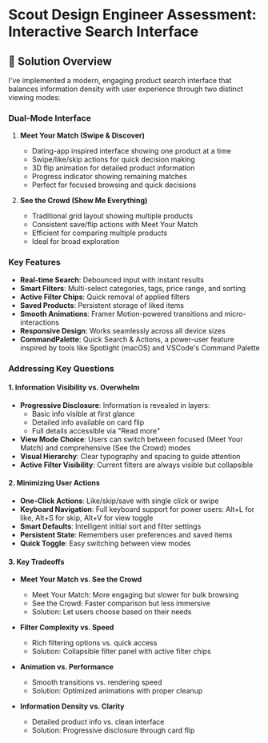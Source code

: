 # Scout Design Engineer Assessment: Interactive Search Interface

## 🎯 Solution Overview

I've implemented a modern, engaging product search interface that balances information density with user experience through two distinct viewing modes:

### Dual-Mode Interface
1. **Meet Your Match (Swipe & Discover)**
   - Dating-app inspired interface showing one product at a time
   - Swipe/like/skip actions for quick decision making
   - 3D flip animation for detailed product information
   - Progress indicator showing remaining matches
   - Perfect for focused browsing and quick decisions

2. **See the Crowd (Show Me Everything)**
   - Traditional grid layout showing multiple products
   - Consistent save/flip actions with Meet Your Match
   - Efficient for comparing multiple products
   - Ideal for broad exploration

### Key Features
- **Real-time Search**: Debounced input with instant results
- **Smart Filters**: Multi-select categories, tags, price range, and sorting
- **Active Filter Chips**: Quick removal of applied filters
- **Saved Products**: Persistent storage of liked items
- **Smooth Animations**: Framer Motion-powered transitions and micro-interactions
- **Responsive Design**: Works seamlessly across all device sizes
- **CommandPalette**: Quick Search & Actions, a power-user feature inspired by tools like Spotlight (macOS) and VSCode's Command Palette

### Addressing Key Questions

#### 1. Information Visibility vs. Overwhelm
- **Progressive Disclosure**: Information is revealed in layers:
  - Basic info visible at first glance
  - Detailed info available on card flip
  - Full details accessible via "Read more"
- **View Mode Choice**: Users can switch between focused (Meet Your Match) and comprehensive (See the Crowd) modes
- **Visual Hierarchy**: Clear typography and spacing to guide attention
- **Active Filter Visibility**: Current filters are always visible but collapsible

#### 2. Minimizing User Actions
- **One-Click Actions**: Like/skip/save with single click or swipe
- **Keyboard Navigation**: Full keyboard support for power users: Alt+L for like, Alt+S for skip, Alt+V for view toggle
- **Smart Defaults**: Intelligent initial sort and filter settings
- **Persistent State**: Remembers user preferences and saved items
- **Quick Toggle**: Easy switching between view modes

#### 3. Key Tradeoffs
- **Meet Your Match vs. See the Crowd**
  - Meet Your Match: More engaging but slower for bulk browsing
  - See the Crowd: Faster comparison but less immersive
  - Solution: Let users choose based on their needs

- **Filter Complexity vs. Speed**
  - Rich filtering options vs. quick access
  - Solution: Collapsible filter panel with active filter chips

- **Animation vs. Performance**
  - Smooth transitions vs. rendering speed
  - Solution: Optimized animations with proper cleanup

- **Information Density vs. Clarity**
  - Detailed product info vs. clean interface
  - Solution: Progressive disclosure through card flip
